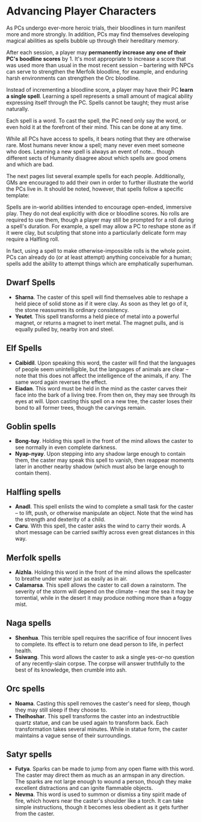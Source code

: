 # Advancing Player Characters

As PCs undergo ever-more heroic trials, their bloodlines in turn manifest more
and more strongly. In addition, PCs may find themselves developing magical
abilities as spells bubble up through their hereditary memory.

After each session, a player may **permanently increase any one of their PC's
boodline scores** by 1. It's most appropriate to increase a score that was
used more than usual in the most recent session – bartering with NPCs can
serve to strengthen the Merfolk bloodline, for example, and enduring harsh
environments can strengthen the Orc bloodline.

Instead of incrementing a bloodline score, a player may have their PC **learn
a single spell**. Learning a spell represents a small amount of magical
ability expressing itself through the PC. Spells cannot be taught; they must
arise naturally.

Each spell is a word. To cast the spell, the PC need only say the word, or
even hold it at the forefront of their mind. This can be done at any time.

While all PCs have access to spells, it bears noting that they are otherwise
rare. Most humans never know a spell; many never even meet someone who does.
Learning a new spell is always an event of note... though different sects of
Humanity disagree about which spells are good omens and which are bad.

The next pages list several example spells for each people.  Additionally, GMs
are encouraged to add their own in order to further illustrate the world the
PCs live in. It should be noted, however, that spells follow a specific
template:

Spells are in-world abilities intended to encourage open-ended, immersive
play. They do not deal explicitly with dice or bloodline scores. No rolls are
required to use them, though a player may still be prompted for a roll during
a spell's duration. For example, a spell may allow a PC to reshape stone as if
it were clay, but sculpting that stone into a particularly delicate form may
require a Halfling roll.

In fact, using a spell to make otherwise-impossible rolls is the whole point.
PCs can already do (or at least attempt) anything conceivable for a human;
spells add the ability to attempt things which are emphatically superhuman.

## Dwarf Spells

-   **Sharna**. The caster of this spell will find themselves able to reshape
    a  held piece of solid stone as if it were clay. As soon as they let go of
    it,  the stone reassumes its ordinary consistency.
-   **Yeutet**. This spell transforms a held piece of metal into a powerful
    magnet, or returns a magnet to inert metal. The magnet pulls, and is
    equally  pulled by, nearby iron and steel.

## Elf Spells

-   **Caibidil**. Upon speaking this word, the caster will find that the
    languages of people seem unintelligible, but the languages of animals are
    clear – note that this does not affect the intelligence of the animals, if
    any. The same word again reverses the effect.
-   **Eiadan**. This word must be held in the mind as the caster carves their
    face into the bark of a living tree. From then on, they may see through
    its  eyes at will. Upon casting this spell on a new tree, the caster loses
    their  bond to all former trees, though the carvings remain.

## Goblin spells

-   **Bong-tuy**. Holding this spell in the front of the mind allows the
    caster  to see normally in even complete darkness.
-   **Nyap-nyay**. Upon stepping into any shadow large enough to contain them,
    the caster may speak this spell to vanish, then reappear moments later in
    another nearby shadow (which must also be large enough to contain them).

## Halfling spells

-   **Anadl**. This spell enlists the wind to complete a small task for the
    caster – to lift, push, or otherwise manipulate an object. Note that the
    wind has the strength and dexterity of a child.
-   **Caru**. With this spell, the caster asks the wind to carry their words.
    A  short message can be carried swiftly across even great distances in
    this  way.

## Merfolk spells

-   **Aizhla**. Holding this word in the front of the mind allows the
    spellcaster to breathe under water just as easily as in air.
-   **Calamarsa**. This spell allows the caster to call down a rainstorm. The
    severity of the storm will depend on the climate – near the sea it may be
    torrential, while in the desert it may produce nothing more than a foggy
    mist.

## Naga spells

-   **Shenhua**. This terrible spell requires the sacrifice of four innocent
    lives to complete. Its effect is to return one dead person to life, in
    perfect health.
-   **Ssiwang**. This word allows the caster to ask a single yes-or-no
    question  of any recently-slain corpse. The corpse will answer truthfully
    to the best  of its knowledge, then crumble into ash.

## Orc spells

-   **Noama**. Casting this spell removes the caster's need for sleep, though
    they may still sleep if they choose to.
-   **Thelhoshar**. This spell transforms the caster into an indestructible
    quartz statue, and can be used again to transform back. Each
    transformation  takes several minutes. While in statue form, the caster
    maintains a vague  sense of their surroundings.

## Satyr spells

-   **Futya**. Sparks can be made to jump from any open flame with this word.
    The caster may direct them as much as an armspan in any direction.  The
    sparks are not large enough to wound a person, though they make excellent
    distractions and can ignite flammable objects.
-   **Nevma**. This word is used to summon or dismiss a tiny spirit made of
    fire, which hovers near the caster's shoulder like a torch. It can take
    simple instructions, though it becomes less obedient as it gets further
    from  the caster.
